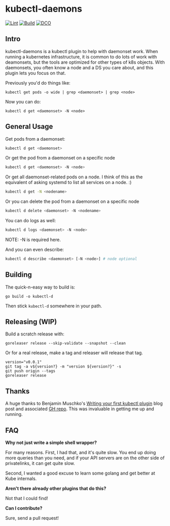 # kubectl-daemons

[![Lint](https://github.com/jaymzh/kubectl-daemons/workflows/Lint/badge.svg)](https://github.com/jaymzh/kubectl-daemons/actions?query=workflow%3ALint) [![Build](https://github.com/jaymzh/kubectl-daemons/workflows/Build/badge.svg)](https://github.com/jaymzh/kubectl-daemons/actions?query=workflow%3ABuild) [![DCO](https://github.com/jaymzh/kubectl-daemons/workflows/DCO%20Check/badge.svg)](https://github.com/jaymzh/kubectl-daemons/actions?query=workflow%3A%22DCO+Check%22)

## Intro

kubectl-daemons is a kubectl plugin to help with daemonset work. When running
a kubernetes infrastructure, it is common to do lots of work with deamonsets,
but the tools are optimized for other types of k8s objects. With daemonsets,
you often know a node and a DS you care about, and this plugin lets you focus
on that.

Previously you'd do things like:

```shell
kubectl get pods -o wide | grep <daemonset> | grep <node>
```

Now you can do:
```shell
kubectl d get <daemonset> -N <node>
```

## General Usage

Get pods from a daemonset:

```bash
kubectl d get <daemonset>
```

Or get the pod from a daemonset on a specific node

```bash
kubectl d get <daemonset> -N <node>
```

Or get all daemonset-related pods on a node.  I think of this as the equivalent
of asking systemd to list all services on a node. :)

```bash
kubectl d get -N <nodename>
```

Or you can delete the pod from a daemonset on a specific node

```bash
kubectl d delete <daemonset> -N <nodename>
```

You can do logs as well:

```bash
kubectl d logs <daemonset> -N <node>
```

NOTE: -N is required here.

And you can even describe:

```bash
kubectl d describe <daemonset> [-N <node>] # node optional
```

## Building

The quick-n-easy way to build is:

```shell
go build -o kubectl-d
```

Then stick `kubectl-d` somewhere in your path.

## Releasing (WIP)

Build a scratch release with:

```
goreleaser release --skip-validate --snapshot --clean
```

Or for a real release, make a tag and releaser will release
that tag.

```
version="v0.0.1"
git tag -a v${version?} -m "version ${version?}" -s
git push origin --tags
goreleaser release
```

## Thanks

A huge thanks to Benjamin Muschko's [Writing your first kubectl plugin](https://bmuschko.com/blog/writing-your-first-kubectl-plugin/) blog post and associated [GH repo](https://github.com/bmuschko/kubectl-server-version). This was invaluable in getting me up and running.

## FAQ

**Why not just write a simple shell wrapper?**

For many reasons. First, I had that, and it's quite slow. You end up doing more queries than you need, and if your API servers are on the other side of privatelinks, it can get quite slow.

Second, I wanted a good excuse to learn some golang and get better at Kube internals.

**Aren't there already other plugins that do this?**

Not that I could find!

**Can I contribute?**

Sure, send a pull request!
